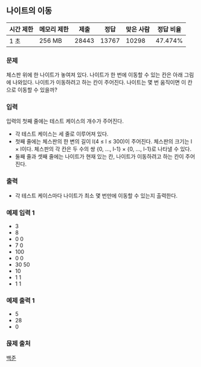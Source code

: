 ## 나이트의 이동 
 
|시간 제한|	메모리 제한|	제출|	정답|	맞은 사람|	정답 비율|
|---|---|---|---|---|---|
|1 초|	256 MB|	28443|	13767|	10298|	47.474%

### 문제
체스판 위에 한 나이트가 놓여져 있다. 나이트가 한 번에 이동할 수 있는 칸은 아래 그림에 나와있다. 나이트가 이동하려고 하는 칸이 주어진다. 나이트는 몇 번 움직이면 이 칸으로 이동할 수 있을까?



### 입력
입력의 첫째 줄에는 테스트 케이스의 개수가 주어진다.

- 각 테스트 케이스는 세 줄로 이루어져 있다. 
- 첫째 줄에는 체스판의 한 변의 길이 l(4 ≤ l ≤ 300)이 주어진다. 체스판의 크기는 l × l이다. 체스판의 각 칸은 두 수의 쌍 {0, ..., l-1} × {0, ..., l-1}로 나타낼 수 있다. 
- 둘째 줄과 셋째 줄에는 나이트가 현재 있는 칸, 나이트가 이동하려고 하는 칸이 주어진다.

### 출력
- 각 테스트 케이스마다 나이트가 최소 몇 번만에 이동할 수 있는지 출력한다.

### 예제 입력 1 
- 3
- 8
- 0 0
- 7 0
- 100
- 0 0
- 30 50
- 10
- 1 1
- 1 1

### 예제 출력 1 
- 5
- 28
- 0

### 묹제 출처
[백준](https://www.acmicpc.net/problem/7562)